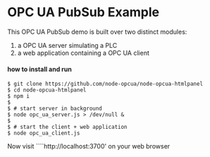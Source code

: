 
OPC UA PubSub Example
=====================

This OPC UA PubSub demo is built over two distinct modules:

1) a OPC UA server simulating a PLC
2) a web application containing a OPC UA client 

#### how to install and run

    $ git clone https://github.com/node-opcua/node-opcua-htmlpanel
    $ cd node-opcua-htmlpanel
    $ npm i
    $
    $ # start server in background
    $ node opc_ua_server.js > /dev/null &
    $
    $ # start the client + web application
    $ node opc_ua_client.js
    
Now visit  ````http://localhost:3700' on your web browser


